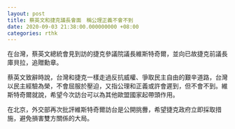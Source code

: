 ```yaml
---
layout: post
title: 蔡英文和捷克議長會面　稱公理正義不會不到
date: 2020-09-03 21:38:00.000000000 +08:00
categories: rthk
---
```


在台灣，蔡英文總統會見到訪的捷克參議院議長維斯特奇爾，並向已故捷克前議長庫貝拉，追贈勳章。

蔡英文致辭時說，台灣和捷克一樣走過反抗威權、爭取民主自由的艱辛道路，台灣以民主經驗為榮，不會屈服於壓迫，又指公理和正義或許會遲到，但不會不到。維斯特奇爾就說，希望今次訪台可以為其他歐盟國家起帶頭作用。

在北京，外交部再次批評維斯特奇爾訪台是公開挑釁，希望捷克政府立即採取措施，避免損害雙方關係的大局。
